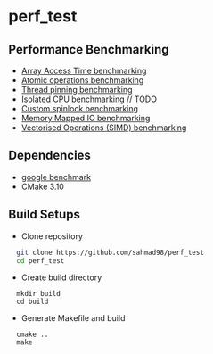 # perf_test

## Performance Benchmarking
  - [Array Access Time benchmarking](src/array_access_test.cpp)
  - [Atomic operations benchmarking](src/atomic_perf.cpp)
  - [Thread pinning benchmarking](src/cpu_pinning.cpp)
  - [Isolated CPU benchmarking]() // TODO
  - [Custom spinlock benchmarking](src/lock_benchmark.cpp)
  - [Memory Mapped IO benchmarking](src/memory_mapped_io.cpp)
  - [Vectorised Operations (SIMD) benchmarking](src/vectorized_test.cpp)
  
## Dependencies
  - [google benchmark](https://github.com/google/benchmark)
  - CMake 3.10
  
## Build Setups
  - Clone repository
```bash
  git clone https://github.com/sahmad98/perf_test
  cd perf_test
```
  - Create build directory
```
  mkdir build
  cd build
```
  - Generate Makefile and build
```
  cmake ..
  make
```
